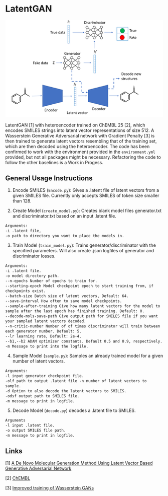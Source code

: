 # LatentGAN
![LatentGAN](../../images/LatentGAN.png)


LatentGAN [1] with heteroencoder trained on ChEMBL 25 [2], which encodes SMILES strings into latent vector representations of size 512. A Wasserstein Generative Adversarial network with Gradient Penalty [3] is then trained to generate latent vectors resembling that of the training set, which are then decoded using the heteroencoder. The code has been confirmed to work with the environment provided in the `environment.yml` provided, but not all packages might be necessary. Refactoring the code to follow the other baselines is a Work in Progess. 

General Usage Instructions
--------------------------

1) Encode SMILES (`Encode.py`): Gives a .latent file of latent vectors from a given SMILES file. Currently only accepts SMILES of token size smaller than 128.  

2) Create Model (`create_model.py`): Creates blank model files generator.txt and discriminator.txt  based on an input .latent file. 

~~~~
Arguments: 
-i .latent file, 
-o path to directory you want to place the models in. 
~~~~

3) Train Model (`train_model.py`): Trains generator/discriminator with the specified parameters. Will also create .json logfiles of generator and discriminator losses. 
~~~~
Arguments:
-i .latent file. 
-o model directory path.
--n-epochs Number of epochs to train for.
--starting-epoch Model checkpoint epoch to start training from, if checkpoints exist. 
--batch-size Batch size of latent vectors, Default: 64. 
--save-interval How often to save model checkpoints. 
--sample-after-training Give how many latent vectors for the model to sample after the last epoch has finished training. Default: 0.
--decode-mols-save-path Give output path for SMILES file if you want your sampled latent vectors decoded. 
--n-critic-number Number of of times discriminator will train between each generator number. Default: 5.
--lr learning rate, Default: 2e-4. 
--b1,--b2 ADAM optimizer constants. Default 0.5 and 0.9, respectively.
-m Message to print into the logfile. 
~~~~

4) Sample Model (`sample.py`): Samples an already trained model for a given number of latent vectors. 
~~~~
Arguments: 
-l input generator checkpoint file. 
-olf path to output .latent file -n number of latent vectors to sample. 
-d Option to also decode the latent vectors to SMILES. 
-odsf output path to SMILES file. 
-m message to print in logfile.
~~~~

5) Decode Model (`decode.py`) decodes a .latent file to SMILES. 
~~~~
Arguments 
-l input .latent file. 
-o output SMILES file path. 
-m message to print in logfile.
~~~~


## Links

[1] [A De Novo Molecular Generation Method Using Latent Vector Based Generative Adversarial Network](https://chemrxiv.org/articles/A_De_Novo_Molecular_Generation_Method_Using_Latent_Vector_Based_Generative_Adversarial_Network/8299544)

[2] [ChEMBL](https://www.ebi.ac.uk/chembl/)

[3] [Improved training of Wasserstein GANs](https://arxiv.org/abs/1704.00028)


